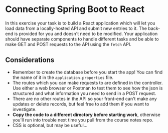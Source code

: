 # Connecting Spring Boot to React

In this exercise your task is to build a React application which will let you load data from a locally-hosted API and submit new entries to it. The back-end is provided for you and doesn't need to be modified. Your application should have separate components to handle different tasks and be able to make GET and POST requests to the API using the `fetch` API.


## Considerations

- Remember to create the database before you start the app! You can find the name of it in the `application.properties` file.
- The routes which you can make requests to are defined in the controller. Use either a web browser or Postman to test them to see how the json is structured and what information you need to send in a POST request.
- There are no other routes in the API so your front-end can't make any updates or delete records, but feel free to add them if you want to investigate.
- **Copy the code to a different directory before starting work**, otherwise you'll run into trouble next time you pull from the course notes repo.
- CSS is optional, but may be useful...